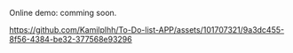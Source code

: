 Online demo: comming soon.


https://github.com/Kamilplhh/To-Do-list-APP/assets/101707321/9a3dc455-8f56-4384-be32-377568e93296

